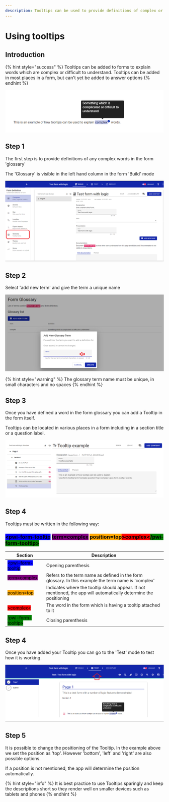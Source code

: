 ```yaml
---
description: Tooltips can be used to provide definitions of complex or technical words
---
```


# Using tooltips

## Introduction

{% hint style="success" %}
Tooltips can be added to forms to explain words which are complex or difficult to understand.  Tooltips can be added in most places in a form, but can't yet be added to answer options
{% endhint %}

![An example of a tooltip to explain the meaning of the word 'complex'](<../../../.gitbook/assets/image (299) (1) (1) (1) (1) (1) (1) (1).png>)

## Step 1

The first step is to provide definitions of any complex words in the form 'glossary'

The 'Glossary' is visible in the left hand column in the form 'Build' mode

![](<../../../.gitbook/assets/image (312) (1) (1) (1) (1) (1).png>)

## Step 2

Select 'add new term' and give the term a unique name

![](<../../../.gitbook/assets/image (304) (1) (1) (1) (1) (1) (1) (1).png>)

{% hint style="warning" %}
The glossary term name must be unique, in small characters and no spaces
{% endhint %}

## Step 3

Once you have defined a word in the form glossary you can add a Tooltip in the form itself.

Tooltips can be located in various places in a form including in a section title or a question label.

![Example of a tooltip being added to a question](<../../../.gitbook/assets/image (305) (1) (1) (1) (1) (1) (1) (1).png>)

## Step 4

Tooltips must be written in the following way:

### <mark style="background-color:blue;">\<pwi-form-tooltip</mark> <mark style="background-color:purple;">term=complex</mark> <mark style="background-color:orange;">position=top</mark><mark style="background-color:red;">>complex<</mark><mark style="background-color:green;">/pwi-form-tooltip></mark>

| Section                                                         | Description                                                                                                       |
| --------------------------------------------------------------- | ----------------------------------------------------------------------------------------------------------------- |
| <mark style="background-color:blue;">\<pwi-form-tooltip</mark>  | Opening parenthesis                                                                                               |
| <mark style="background-color:purple;">term=complex</mark>      | Refers to the term name as defined in the form glossary. In this example the term name is 'complex'               |
| <mark style="background-color:orange;">position=top</mark>      | Indicates where the tooltip should appear. If not mentioned, the app will automatically determine the positioning |
| <mark style="background-color:red;">>complex<</mark>            | The word in the form which is having a tooltip attached to it                                                     |
| <mark style="background-color:green;">/pwi-form-tooltip></mark> | Closing parenthesis                                                                                               |

## Step 4

Once you have added your Tooltip you can go to the 'Test' mode to test how it is working.

![](<../../../.gitbook/assets/image (315) (1) (1) (1) (1) (1) (1) (1).png>)

## Step 5

It is possible to change the positioning of the Tooltip. In the example above we set the position as 'top'. However 'bottom', 'left' and 'right' are also possible options.

If a position is not mentioned, the app will determine the position automatically.

{% hint style="info" %}
It is best practice to use Tooltips sparingly and keep the descriptions short so they render well on smaller devices such as tablets and phones
{% endhint %}
